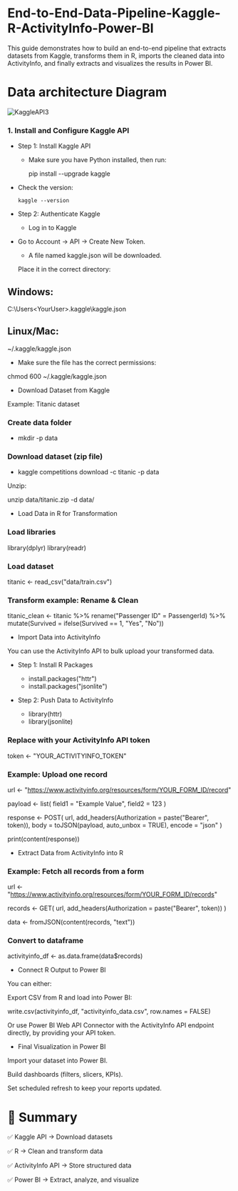 # End-to-End-Data-Pipeline-Kaggle-R-ActivityInfo-Power-BI
This guide demonstrates how to build an end-to-end pipeline that extracts datasets from Kaggle, transforms them in R, imports the cleaned data into ActivityInfo, and finally extracts and visualizes the results in Power BI.

# Data architecture Diagram
![KaggleAPI3](https://github.com/user-attachments/assets/7b27be49-db7c-40eb-b9ed-5fee57ef579b)

### 1. Install and Configure Kaggle API
- Step 1: Install Kaggle API
    - Make sure you have Python installed, then run:

      pip install --upgrade kaggle


- Check the version:

      kaggle --version

- Step 2: Authenticate Kaggle
    - Log in to Kaggle


- Go to Account → API → Create New Token.
    - A file named kaggle.json will be downloaded.

   Place it in the correct directory:

## Windows:

C:\Users\<YourUser>\.kaggle\kaggle.json


## Linux/Mac:

~/.kaggle/kaggle.json


 - Make sure the file has the correct permissions:

chmod 600 ~/.kaggle/kaggle.json

- Download Dataset from Kaggle

Example: Titanic dataset

### Create data folder
 - mkdir -p data

### Download dataset (zip file)
 - kaggle competitions download -c titanic -p data


Unzip:

unzip data/titanic.zip -d data/

- Load Data in R for Transformation
  
### Load libraries
library(dplyr)
library(readr)

### Load dataset
titanic <- read_csv("data/train.csv")

### Transform example: Rename & Clean
titanic_clean <- titanic %>%
  rename("Passenger ID" = PassengerId) %>%
  mutate(Survived = ifelse(Survived == 1, "Yes", "No"))

- Import Data into ActivityInfo

You can use the ActivityInfo API to bulk upload your transformed data.

- Step 1: Install R Packages
    - install.packages("httr")
    - install.packages("jsonlite")

- Step 2: Push Data to ActivityInfo
    - library(httr)
    - library(jsonlite)

### Replace with your ActivityInfo API token
token <- "YOUR_ACTIVITYINFO_TOKEN"

### Example: Upload one record
url <- "https://www.activityinfo.org/resources/form/YOUR_FORM_ID/record"

payload <- list(
  field1 = "Example Value",
  field2 = 123
)

response <- POST(
  url,
  add_headers(Authorization = paste("Bearer", token)),
  body = toJSON(payload, auto_unbox = TRUE),
  encode = "json"
)

print(content(response))

- Extract Data from ActivityInfo into R
### Example: Fetch all records from a form
url <- "https://www.activityinfo.org/resources/form/YOUR_FORM_ID/records"

records <- GET(
  url,
  add_headers(Authorization = paste("Bearer", token))
)

data <- fromJSON(content(records, "text"))

### Convert to dataframe
activityinfo_df <- as.data.frame(data$records)

- Connect R Output to Power BI

You can either:

Export CSV from R and load into Power BI:

write.csv(activityinfo_df, "activityinfo_data.csv", row.names = FALSE)


Or use Power BI Web API Connector with the ActivityInfo API endpoint directly, by providing your API token.

- Final Visualization in Power BI

Import your dataset into Power BI.

Build dashboards (filters, slicers, KPIs).

Set scheduled refresh to keep your reports updated.

# 📌 Summary

✅ Kaggle API → Download datasets

✅ R → Clean and transform data

✅ ActivityInfo API → Store structured data

✅ Power BI → Extract, analyze, and visualize
